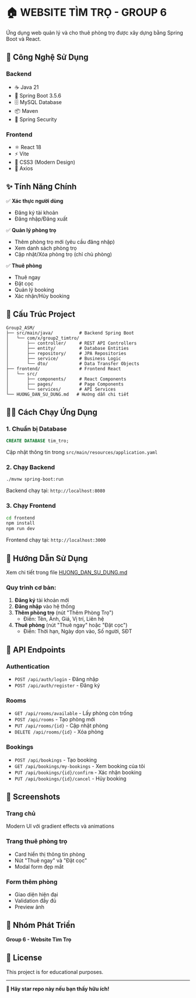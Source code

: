 # 🏠 WEBSITE TÌM TRỌ - GROUP 6

Ứng dụng web quản lý và cho thuê phòng trọ được xây dựng bằng Spring Boot và React.

## 🚀 Công Nghệ Sử Dụng

### Backend
- ☕ Java 21
- 🍃 Spring Boot 3.5.6
- 🗄️ MySQL Database
- 📦 Maven
- 🔐 Spring Security

### Frontend
- ⚛️ React 18
- ⚡ Vite
- 🎨 CSS3 (Modern Design)
- 🔗 Axios

## ✨ Tính Năng Chính

✅ **Xác thực người dùng**
- Đăng ký tài khoản
- Đăng nhập/Đăng xuất

✅ **Quản lý phòng trọ**
- Thêm phòng trọ mới (yêu cầu đăng nhập)
- Xem danh sách phòng trọ
- Cập nhật/Xóa phòng trọ (chỉ chủ phòng)

✅ **Thuê phòng**
- Thuê ngay
- Đặt cọc
- Quản lý booking
- Xác nhận/Hủy booking

## 📂 Cấu Trúc Project

```
Group2_ASM/
├── src/main/java/          # Backend Spring Boot
│   └── com/x/group2_timtro/
│       ├── controller/     # REST API Controllers
│       ├── entity/         # Database Entities
│       ├── repository/     # JPA Repositories
│       ├── service/        # Business Logic
│       └── dto/            # Data Transfer Objects
├── frontend/               # Frontend React
│   └── src/
│       ├── components/     # React Components
│       ├── pages/          # Page Components
│       └── services/       # API Services
└── HUONG_DAN_SU_DUNG.md   # Hướng dẫn chi tiết
```

## 🏃‍♂️ Cách Chạy Ứng Dụng

### 1. Chuẩn bị Database
```sql
CREATE DATABASE tim_tro;
```

Cập nhật thông tin trong `src/main/resources/application.yaml`

### 2. Chạy Backend
```bash
./mvnw spring-boot:run
```
Backend chạy tại: `http://localhost:8080`

### 3. Chạy Frontend
```bash
cd frontend
npm install
npm run dev
```
Frontend chạy tại: `http://localhost:3000`

## 📖 Hướng Dẫn Sử Dụng

Xem chi tiết trong file [HUONG_DAN_SU_DUNG.md](./HUONG_DAN_SU_DUNG.md)

### Quy trình cơ bản:

1. **Đăng ký** tài khoản mới
2. **Đăng nhập** vào hệ thống
3. **Thêm phòng trọ** (nút "Thêm Phòng Trọ")
   - Điền: Tên, Ảnh, Giá, Vị trí, Liên hệ
4. **Thuê phòng** (nút "Thuê ngay" hoặc "Đặt cọc")
   - Điền: Thời hạn, Ngày dọn vào, Số người, SĐT

## 🎯 API Endpoints

### Authentication
- `POST /api/auth/login` - Đăng nhập
- `POST /api/auth/register` - Đăng ký

### Rooms
- `GET /api/rooms/available` - Lấy phòng còn trống
- `POST /api/rooms` - Tạo phòng mới
- `PUT /api/rooms/{id}` - Cập nhật phòng
- `DELETE /api/rooms/{id}` - Xóa phòng

### Bookings
- `POST /api/bookings` - Tạo booking
- `GET /api/bookings/my-bookings` - Xem booking của tôi
- `PUT /api/bookings/{id}/confirm` - Xác nhận booking
- `PUT /api/bookings/{id}/cancel` - Hủy booking

## 🎨 Screenshots

### Trang chủ
Modern UI với gradient effects và animations

### Trang thuê phòng trọ
- Card hiển thị thông tin phòng
- Nút "Thuê ngay" và "Đặt cọc"
- Modal form đẹp mắt

### Form thêm phòng
- Giao diện hiện đại
- Validation đầy đủ
- Preview ảnh

## 👥 Nhóm Phát Triển

**Group 6 - Website Tìm Trọ**

## 📄 License

This project is for educational purposes.

---

**🌟 Hãy star repo này nếu bạn thấy hữu ích!**

